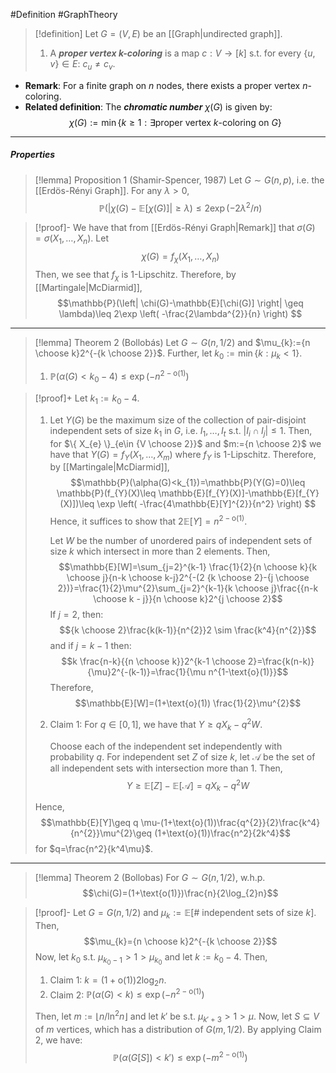 #Definition #GraphTheory 

> [!definition]
> Let $G=(V,E)$ be an [[Graph|undirected graph]]. 
> 1. A ***proper vertex $k$-coloring*** is a map $c:V\to[k]$ s.t. for every $\{ u,v \}\in E$: $c_{u}\neq c_{v}$.
- **Remark**: For a finite graph on $n$ nodes, there exists a proper vertex $n$-coloring.
- **Related definition**: The ***chromatic number*** $\chi(G)$ is given by: $$\chi(G):=\min\{  k\geq 1: \exists \text{proper vertex }k\text{-coloring on }G \}$$
---
##### Properties

> [!lemma] Proposition 1 (Shamir-Spencer, 1987)
> Let $G\sim G(n,p)$, i.e. the [[Erdös-Rényi Graph]]. For any $\lambda>0$, $$\mathbb{P}(\left| \chi(G)-\mathbb{E}[\chi(G)] \right| \geq \lambda)\leq 2 \exp \left( -2\lambda^{2} / n \right) $$

> [!proof]-
> We have that from [[Erdös-Rényi Graph|Remark]] that $\sigma(G)=\sigma(X_{1},\dots,X_{n})$. Let $$\chi(G)=f_{\chi}(X_{1},\dots,X_{n})$$Then, we see that $f_{\chi}$ is $1$-Lipschitz. Therefore, by [[Martingale|McDiarmid]], $$\mathbb{P}(\left| \chi(G)-\mathbb{E}[\chi(G)] \right| \geq \lambda)\leq 2\exp \left( -\frac{2\lambda^{2}}{n} \right) $$
---

> [!lemma] Theorem 2 (Bollobás)
> Let $G\sim G(n , 1/2)$ and $\mu_{k}:={n \choose k}2^{-{k \choose 2}}$. Further, let $k_{0}:=\min\{ k:\mu_{k}<1 \}$.
> 1. $\mathbb{P}(\alpha(G)<k_{0}-4)\leq \exp(-n^{2-\text{o}(1)})$

> [!proof]+
> Let $k_{1}:=k_{0}-4$. 
> 1. Let $Y(G)$ be the maximum size of the collection of pair-disjoint independent sets of size $k_{1}$ in $G$, i.e. $I_{1},\dots,I_{t}$ s.t. $\left| I_{i}\cap I_{j} \right|\leq 1$. Then, for $\{ X_{e} \}_{e\in {V \choose 2}}$ and $m:={n \choose 2}$ we have that $Y(G)=f_{Y}(X_{1},\dots,X_{m})$ where $f_{Y}$ is $1$-Lipschitz. Therefore, by [[Martingale|McDiarmid]], $$\mathbb{P}(\alpha(G)<k_{1})=\mathbb{P}(Y(G)=0)\leq \mathbb{P}(f_{Y}(X)\leq \mathbb{E}[f_{Y}(X)]-\mathbb{E}[f_{Y}(X)])\leq \exp \left( -\frac{4\mathbb{E}[Y]^{2}}{n^2} \right) $$
>    Hence, it suffices to show that $2\mathbb{E}[Y]=n^{2-\text{o}(1)}$.
>     
>     Let $W$ be the number of unordered pairs of independent sets of size $k$ which intersect in more than $2$ elements. Then, $$\mathbb{E}[W]=\sum_{j=2}^{k-1} \frac{1}{2}{n \choose k}{k \choose j}{n-k \choose k-j}2^{-(2 {k \choose 2}-{j \choose 2})}=\frac{1}{2}\mu^{2}\sum_{j=2}^{k-1}{k \choose j}\frac{{n-k \choose k - j}}{n \choose k}2^{j \choose 2}$$If $j=2$, then: $${k \choose 2}\frac{k(k-1)}{n^{2}}2 \sim \frac{k^4}{n^{2}}$$and if $j=k-1$ then: $$k \frac{n-k}{{n \choose k}}2^{k-1 \choose 2}=\frac{k(n-k)}{\mu}2^{-(k-1)}=\frac{1}{\mu n^{1-\text{o}(1)}}$$Therefore, $$\mathbb{E}[W]=(1+\text{o}(1)) \frac{1}{2}\mu^{2}$$
> 	
> 	1. Claim 1: For $q\in[0,1]$, we have that $Y\geq qX_{k}-q^{2}W$.
> 	   
> 	   Choose each of the independent set independently with probability $q$. For independent set $Z$ of size $k$, let $\mathcal{A}$ be the set of all independent sets with intersection more than 1. Then, $$Y\geq \mathbb{E}[Z]-\mathbb{E}[\mathcal{A}]=q X_{k}-q^{2}W$$
> 	   
> 	Hence, $$\mathbb{E}[Y]\geq q \mu-(1+\text{o}(1))\frac{q^{2}}{2}\frac{k^4}{n^{2}}\mu^{2}\geq (1+\text{o}(1))\frac{n^2}{2k^4}$$for $q=\frac{n^2}{k^4\mu}$.
---
> [!lemma] Theorem 2 (Bollobas)
> For $G\sim G(n , 1/2)$, w.h.p.$$\chi(G)=(1+\text{o(1)})\frac{n}{2\log_{2}n}$$

> [!proof]-
> Let $G=G(n, 1/2)$ and $\mu_{k}:=\mathbb{E}[\#\text{ independent sets of size }k]$. Then, $$\mu_{k}={n \choose k}2^{-{k \choose 2}}$$
> Now, let $k_{0}$ s.t. $\mu_{k_{0}-1}> 1 > \mu_{k_{0}}$ and let $k:=k_{0}-4$. Then, 
> 1. Claim 1: $k=(1+\text{o}(1))2\log_{2}n$.
> 1. Claim 2: $\mathbb{P}(\alpha(G)< k)\leq \exp\left( -n ^{2-\text{o(1)}}\right)$
> 
> Then, let $m:=\left\lfloor n / \ln^2 n\right\rfloor$ and let $k'$ be s.t. $\mu_{k'+3}>1>\mu_{}$. Now, let $S\subseteq  V$ of $m$ vertices, which has a distribution of $G(m, 1/2)$. By applying Claim 2, we have: $$\mathbb{P}(\alpha(G[S])<k')\leq \exp \left( -m^{2-\text{o}(1)} \right) $$
